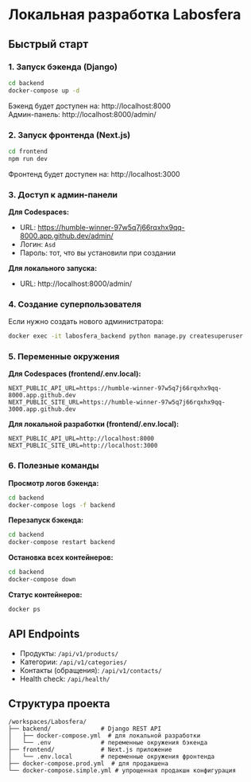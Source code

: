 # Локальная разработка Labosfera

## Быстрый старт

### 1. Запуск бэкенда (Django)

```bash
cd backend
docker-compose up -d
```

Бэкенд будет доступен на: http://localhost:8000  
Админ-панель: http://localhost:8000/admin/

### 2. Запуск фронтенда (Next.js)

```bash
cd frontend
npm run dev
```

Фронтенд будет доступен на: http://localhost:3000

### 3. Доступ к админ-панели

**Для Codespaces:**
- URL: https://humble-winner-97w5q7j66rqxhx9qq-8000.app.github.dev/admin/
- Логин: `Asd`
- Пароль: тот, что вы установили при создании

**Для локального запуска:**
- URL: http://localhost:8000/admin/

### 4. Создание суперпользователя

Если нужно создать нового администратора:

```bash
docker exec -it labosfera_backend python manage.py createsuperuser
```

### 5. Переменные окружения

**Для Codespaces (frontend/.env.local):**
```env
NEXT_PUBLIC_API_URL=https://humble-winner-97w5q7j66rqxhx9qq-8000.app.github.dev
NEXT_PUBLIC_SITE_URL=https://humble-winner-97w5q7j66rqxhx9qq-3000.app.github.dev
```

**Для локальной разработки (frontend/.env.local):**
```env
NEXT_PUBLIC_API_URL=http://localhost:8000
NEXT_PUBLIC_SITE_URL=http://localhost:3000
```

### 6. Полезные команды

**Просмотр логов бэкенда:**
```bash
cd backend
docker-compose logs -f backend
```

**Перезапуск бэкенда:**
```bash
cd backend
docker-compose restart backend
```

**Остановка всех контейнеров:**
```bash
cd backend
docker-compose down
```

**Статус контейнеров:**
```bash
docker ps
```

## API Endpoints

- Продукты: `/api/v1/products/`
- Категории: `/api/v1/categories/`
- Контакты (обращения): `/api/v1/contacts/`
- Health check: `/api/health/`

## Структура проекта

```
/workspaces/Labosfera/
├── backend/              # Django REST API
│   ├── docker-compose.yml  # для локальной разработки
│   └── .env              # переменные окружения бэкенда
├── frontend/             # Next.js приложение
│   └── .env.local        # переменные окружения фронтенда
├── docker-compose.prod.yml  # для продакшена
└── docker-compose.simple.yml # упрощенная продакшн конфигурация
```

